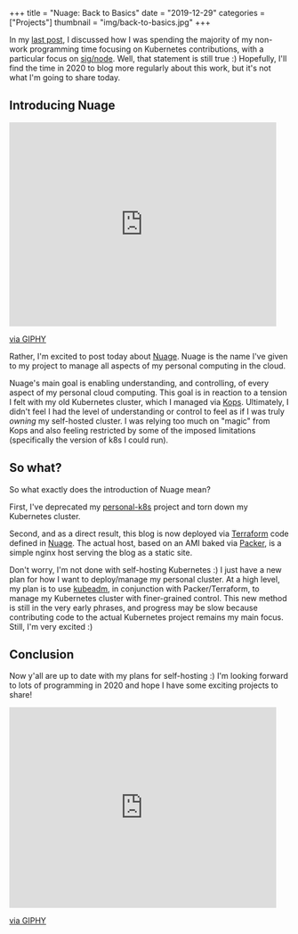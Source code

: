 +++
title = "Nuage: Back to Basics"
date = "2019-12-29"
categories = ["Projects"]
thumbnail = "img/back-to-basics.jpg"
+++

In my [last post](/post/upgrading-k8s-cluster-to-1-13-6), I discussed how I was
spending the majority of my non-work programming time focusing on Kubernetes
contributions, with a particular focus on
[sig/node](https://github.com/kubernetes/community/tree/master/sig-node).
Well, that statement is still true :) Hopefully, I'll find the time in 2020 to
blog more regularly about this work, but it's not what I'm going to share today.

## Introducing Nuage

<iframe src="https://giphy.com/embed/3o6Mbm7OcftGm770Hu" width="480"
height="366" frameBorder="0" class="giphy-embed" allowFullScreen></iframe><p><a
href="https://giphy.com/gifs/season-4-the-simpsons-4x16-3o6Mbm7OcftGm770Hu">via
GIPHY</a></p>

Rather, I'm excited to post today about [Nuage](https://github.com/mattjmcnaughton/nuage).
Nuage is the name I've given to my project to manage all aspects of my personal
computing in the cloud.

Nuage's main goal is enabling understanding, and controlling, of every aspect of my
personal cloud computing. This goal is in reaction to a tension I felt with my
old Kubernetes cluster, which I managed via [Kops](https://github.com/kubernetes/kops).
Ultimately, I didn't feel I had the level of understanding or control
to feel as if I was truly _owning_ my self-hosted cluster.
I was relying too much on "magic" from Kops and also feeling restricted by some
of the imposed limitations (specifically the version of k8s I could run).

## So what?

So what exactly does the introduction of Nuage mean?

First, I've deprecated my [personal-k8s](https://github.com/mattjmcnaughton/personal-k8s/)
project and torn down my Kubernetes cluster.

Second, and as a direct result, this blog is now deployed via
[Terraform](https://www.terraform.io/) code defined in
[Nuage](https://github.com/mattjmcnaughton/nuage/tree/master/terraform/modules/blog).
The actual host, based on an AMI baked via [Packer](https://www.packer.io/),
is a simple nginx host serving the blog as a static site.

Don't worry, I'm not done with self-hosting Kubernetes :) I just have a new plan for
how I want to deploy/manage my personal cluster. At a high level, my plan is to use
[kubeadm](https://kubernetes.io/docs/reference/setup-tools/kubeadm/kubeadm/), in
conjunction with Packer/Terraform, to manage my Kubernetes cluster with finer-grained control.
This new method is still in the very early phrases, and progress may be slow
because contributing code to the actual Kubernetes project remains my main
focus. Still, I'm very excited :)

## Conclusion

Now y'all are up to date with my plans for self-hosting :) I'm looking forward
to lots of programming in 2020 and hope I have some exciting projects to share!

<iframe src="https://giphy.com/embed/ZW7GZxa37cuZi" width="480" height="360"
frameBorder="0" class="giphy-embed" allowFullScreen></iframe><p><a
href="https://giphy.com/gifs/80s-vintage-1980s-ZW7GZxa37cuZi">via GIPHY</a></p>
